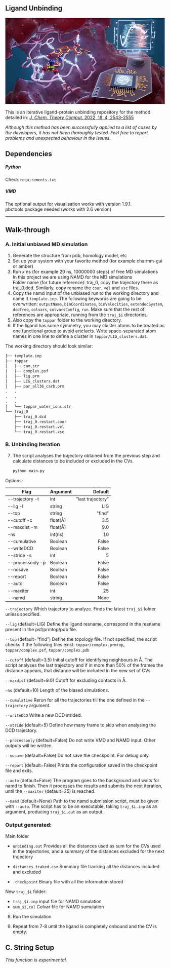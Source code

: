 Ligand Unbinding
--------------------
![cover](banner.jpeg)

This is an iterative ligand-protein unbinding repository
for the method detailed in:
[*J. Chem. Theory Comput.* 2022, 18, 4, 2543–2555](https://pubs.acs.org/doi/full/10.1021/acs.jctc.1c00924)

*Although this method has been successfully applied to a
list of cases by the developers, it has not been thoroughly
tested. Feel free to report problems and unexpected behaviour
in the issues.*

## Dependencies

##### Python
Check `requirements.txt` 

##### VMD
The optional output for visualisation works with version 1.9.1.  
pbctools package needed (works with 2.6 version)  

---

## Walk-through

### A. Initial unbiased MD simulation
1. Generate the structure from pdb, homology model, etc  
2. Set up your system with your favorite method (for example charmm-gui or amber)
3. Run *x* ns (for example 20 ns, 10000000 steps) of free MD simulations  
In this project we are using NAMD for the MD simulations  
Folder name (for future reference): traj_0, copy the trajectory
there as traj_0.dcd. Similarly, copy rename the `coor`, `vel` and `xsc` files.
4. Copy the namd input of the unbiased run to the working directory and name it `template.inp`.
The following keywords are going to be overwritten: `outputName`, `binCoordinates`, `binVelocities`,
`extendedSystem`, `dcdfreq`, `colvars`, `colvarsConfig`, `run`.
Make sure that the rest of references are appropriate, running from the `traj_$i`
directories.
5. Also copy the `toppar` folder to the working directory.
6. If the ligand has some symmetry, you may cluster atoms to be treated as one
functional group to avoid artefacts. Write space-separated atom names in one line
to define a cluster in `toppar/LIG_clusters.dat`.

The working directory should look similar:
```
├── template.inp
├── toppar
│   ├── cam.str
│   ├── complex.psf
│   ├── lig.prm
│   ├── LIG_clusters.dat
│   ├── par_all36_carb.prm
.   .
.   .
.   .
│   └── toppar_water_ions.str
└── traj_0
    ├── traj_0.dcd
    ├── traj_0.restart.coor
    ├── traj_0.restart.vel
    └── traj_0.restart.xsc
```

### B. Unbinding Iteration

7. The script analyses the trajectory obtained from the previous step and calculate distances
to be included or excluded in the CVs.
    ```bash
    python main.py
    ``` 
Options:

| Flag             | Argument |           Default |
|------------------|:---------|------------------:|
| --trajectory  -t | int      | "last trajectory" |
| --lig         -l | string   |               LIG |
| --top            | string   |            "find" |
| --cutoff      -c | float(Å) |               3.5 |
| --maxdist     -m | float(Å) |               9.0 |
| -ns              | int(ns)  |                10 |
| --cumulative     | Boolean  |             False |
| --writeDCD       | Boolean  |             False |
| --stride      -s | int      |                 5 |
| --processonly -p | Boolean  |             False |
| --nosave         | Boolean  |             False |
| --report         | Boolean  |             False |
| --auto           | Boolean  |             False |
| --maxiter        | int      |                25 |
| --namd           | string   |              None |

`--trajectory`
Which trajectory to analyze. Finds the latest `traj_$i` folder unless specified.

`--lig` (default=LIG)
Define the ligand resname, correspond in the resname present in the psf/prmtop/pdb file.

`--top` (default="find")
Define the topology file. If not specified, the script checks if the following files exist:
`toppar/complex.prmtop`, `toppar/complex.psf`, `toppar/complex.pdb`

`--cutoff` (default=3.5)
Initial cutoff for identifying neighbours in Å. The script analyses the last trajectory and
if in more than 50% of the frames the distance appears, that distance will be included in
the new set of CVs.

`--maxdist` (default=9.0)
Cutoff for excluding contacts in Å.

`-ns` (default=10)
Length of the biased simulations.

`--cumulative` 
Rerun for all the trajectories till the one defined in the `--trajectory` argument.

`--writeDCD`
Write a new DCD strided.

`--stride` (default=5)
Define how many frame to skip when analysing the DCD trajectory.

`--processonly` (default=False)
Do not write VMD and NAMD input. Other outputs will be written.

`--nosave` (default=False)
Do not save the checkpoint. For debug only.

`--report` (default=False)
Prints the configuration saved in the checkpoint file and exits.

`--auto` (default=False)
The program goes to the background and waits for namd to finish. Then it 
processes the results and submits the next iteration, until the `--maxiter`
(default=25) is reached.

`--namd` (default=None)
Path to the namd submission script, must be given with `--auto`. The script has to be an executable,
taking `traj_$i.inp` as an argument, producing `traj_$i.out` as an output.

### Output generated:
Main folder
- `unbinding.out`
    Provides all the distances used as sum for the CVs used in the trajectories, and a summary
    of the distances excluded for the next trajectory
    
- `distances_traked.csv`
    Summary file tracking all the distances included and excluded

- `.checkpoint`
    Binary file with all the information stored
    
New `traj_$i` folder:
- `traj_$i.inp` input file for NAMD simulation
- `sum_$i.col` Colvar file for NAMD sumulation  
 
8. Run the simulation
  
9. Repeat from 7-8 until the ligand is completely onbound and the CV is empty.  

## C. String Setup

[//]: # (The option `-step string` attempts to create colvar files)

[//]: # (for a subsequent finite temperature string calculation.)
*This function is experimental.*